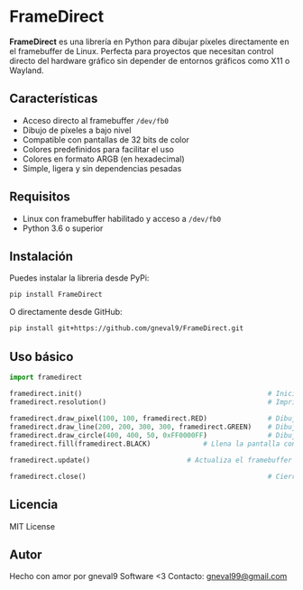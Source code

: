 # FrameDirect

**FrameDirect** es una librería en Python para dibujar píxeles directamente en el framebuffer de Linux. Perfecta para proyectos que necesitan control directo del hardware gráfico sin depender de entornos gráficos como X11 o Wayland.


## Características

- Acceso directo al framebuffer `/dev/fb0`
- Dibujo de píxeles a bajo nivel
- Compatible con pantallas de 32 bits de color
- Colores predefinidos para facilitar el uso
- Colores en formato ARGB (en hexadecimal)
- Simple, ligera y sin dependencias pesadas


## Requisitos

- Linux con framebuffer habilitado y acceso a `/dev/fb0`
- Python 3.6 o superior


## Instalación

Puedes instalar la libreria desde PyPi:
```bash
pip install FrameDirect
```

O directamente desde GitHub:

```bash
pip install git+https://github.com/gneval9/FrameDirect.git
```

## Uso básico

```python
import framedirect

framedirect.init()                                              # Inicializa el framebuffer
framedirect.resolution()                                        # Imprime la resolución de la pantalla (Variables: screen_width y screen_height)
                                                                 
framedirect.draw_pixel(100, 100, framedirect.RED)               # Dibuja un píxel rojo en (100, 100)
framedirect.draw_line(200, 200, 300, 300, framedirect.GREEN)    # Dibuja una línea verde de (200, 200) a (300, 300)
framedirect.draw_circle(400, 400, 50, 0xFF0000FF)               # Dibuja un circulo azul en (400, 400) con radio 50px
framedirect.fill(framedirect.BLACK)				# Llena la pantalla con el color negro

framedirect.update()						# Actualiza el framebuffer

framedirect.close()                                             # Cierra el framebuffer
```

## Licencia

MIT License


## Autor

Hecho con amor por gneval9 Software <3       Contacto: gneval99@gmail.com

